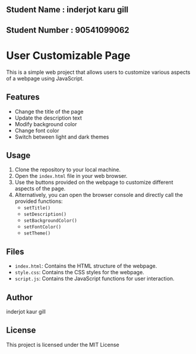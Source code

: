 ## Student Name : inderjot karu gill  
## Student Number : 90541099062

# User Customizable Page

This is a simple web project that allows users to customize various aspects of a webpage using JavaScript.

## Features

- Change the title of the page
- Update the description text
- Modify background color
- Change font color
- Switch between light and dark themes

## Usage

1. Clone the repository to your local machine.
2. Open the `index.html` file in your web browser.
3. Use the buttons provided on the webpage to customize different aspects of the page.
4. Alternatively, you can open the browser console and directly call the provided functions:
   - `setTitle()`
   - `setDescription()`
   - `setBackgroundColor()`
   - `setFontColor()`
   - `setTheme()`

## Files

- `index.html`: Contains the HTML structure of the webpage.
- `style.css`: Contains the CSS styles for the webpage.
- `script.js`: Contains the JavaScript functions for user interaction.

## Author

inderjot kaur gill 

## License

This project is licensed under the MIT License 
